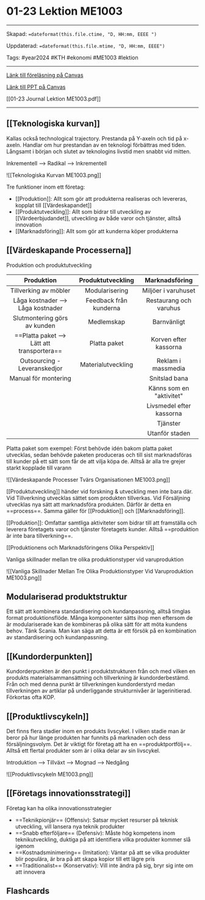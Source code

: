 # 01-23 Lektion ME1003

---
Skapad: `=dateformat(this.file.ctime, "D, HH:mm, EEEE ")`

Uppdaterad: `=dateformat(this.file.mtime, "D, HH:mm, EEEE")`

Tags: #year2024 #KTH #ekonomi #ME1003 #lektion

---
[Länk till föreläsning på Canvas](https://kaf.canvas.kth.se/media/F4+De+va%CC%88rdeskapande+processerna+Produktion+och+Produktutveckling+P3+V22+SWE+2022-01-24+BK/0_k2rwr232/660304)

[Länk till PPT på Canvas](https://canvas.kth.se/courses/44986/files/folder/2.%20F%C3%B6rel%C3%A4sningar?preview=7547659)

[[01-23 Journal Lektion ME1003.pdf]]

---

## [[Teknologiska kurvan]]

Kallas också technological trajectory. Prestanda på Y-axeln och tid på x-axeln. Handlar om hur prestandan av en teknologi förbättras med tiden. Långsamt i början och slutet av teknologins livstid men snabbt vid mitten.

Inkrementell --> Radikal --> Inkrementell

![[Teknologiska Kurvan ME1003.png]]

Tre funktioner inom ett företag:

- [[Produktion]]: Allt som gör att produkterna realiseras och levereras, kopplat till [[Värdeskapandet]]
- [[Produktutveckling]]: Allt som bidrar till utveckling av [[Värdeerbjudandet]], utveckling av både varor och tjänster, alltså innovation
- [[Marknadsföring]]: Allt som gör att kunderna köper produkterna

## [[Värdeskapande Processerna]]

Produktion och produktutveckling

| Produktion | Produktutveckling | Marknadsföring |
| :--: | :--: | :--: |
| Tillverking av möbler | Modularisering | Miljöer i varuhuset |
| Låga kostnader --><br>Låga kostnader | Feedback från kunderna | Restaurang och varuhus |
| Slutmontering görs av kunden | Medlemskap | Barnvänligt |
| ==Platta paket --> Lätt att transportera== | Platta paket | Korven efter kassorna |
| Outsourcing -<br>Leveranskedjor | Materialutveckling | Reklam i massmedia |
| Manual för montering | | Snitslad bana |
| | | Känns som en "aktivitet" |
| | | Livsmedel efter kassorna |
| | | Tjänster |
| | | Utanför staden |

Platta paket som exempel: Först behövde idén bakom platta paket utvecklas, sedan behövde paketen produceras och till sist marknadsföras till kunder på ett sätt som får de att vilja köpa de. Alltså är alla tre grejer starkt kopplade till varann

![[Värdeskapande Processer Tvärs Organisationen ME1003.png]]

[[Produktutveckling]] händer vid forskning & utveckling men inte bara där. Vid Tillverkning utvecklas sättet som produkten tillverkas. Vid Försäljning utvecklas nya sätt att marknadsföra produkten. Därför är detta en ==process==. Samma gäller för [[Produktion]] och [[Marknadsföring]].

[[Produktion]]: Omfattar samtliga aktiviteter som bidrar till att framställa och leverera företagets varor och tjänster företagets kunder. Alltså ==produktion är inte bara tillverkning==.

[[Produktionens och Marknadsföringens Olika Perspektiv]]

Vanliga skillnader mellan tre olika produktionstyper vid varuproduktion

![[Vanliga Skillnader Mellan Tre Olika Produktionstyper Vid Varuproduktion ME1003.png]]

## Modulariserad produktstruktur

Ett sätt att kombinera standardisering och kundanpassning, alltså timglas format produktionsflöde. Många komponenter sätts ihop men eftersom de är modulariserade kan de kombineras på olika sätt för att möta kundens behov. Tänk Scania. Man kan säga att detta är ett försök på en kombination av standardisering och kundanpassning.

## [[Kundorderpunkten]]

Kundorderpunkten är den punkt i produktstrukturen från och med vilken en produkts materialsammansättning och tillverkning är kundorderbestämd. Från och med denna punkt är tillverkningen kundorderstyrd medan tillverkningen av artiklar på underliggande strukturnivåer är lagerinitierad. Förkortas ofta KOP.

## [[Produktlivscykeln]]

Det finns flera stadier inom en produkts livscykel. I vilken stadie man är beror på hur länge produkten har funnits på marknaden och dess försäljningsvolym. Det är viktigt för företag att ha en ==produktportfölj==. Alltså ett flertal produkter som är i olika delar av sin livscykel.

Introduktion --> Tillväxt --> Mognad --> Nedgång

![[Produktlivscykeln ME1003.png]]

## [[Företags innovationsstrategi]]

Företag kan ha olika innovationsstrategier

- ==Teknikpionjär== (Offensiv): Satsar mycket resurser på teknisk utveckling, vill lansera nya teknik produkter
- ==Snabb efterföljare== (Defensiv): Måste hög kompetens inom teknikutveckling, duktiga på att identifiera vilka produkter kommer slå igenom
- ==Kostnadsminimering== (Imitation): Väntar på att se vilka produkter blir populära, är bra på att skapa kopior till ett lägre pris
- ==Traditionalist== (Konservativ): Vill inte ändra på sig, bryr sig inte om att innovera

## Flashcards
